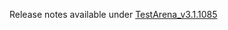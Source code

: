 Release notes available under [TestArena_v3.1.1085](https://github.com/TestArenaTM/TestArena/releases/tag/TestArena_v3.1.1085)
